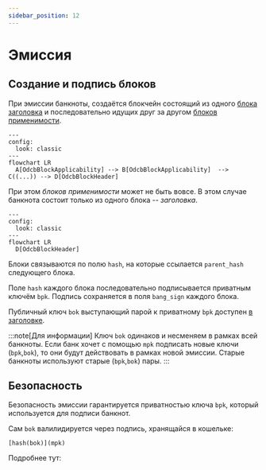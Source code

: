 ```yaml
---
sidebar_position: 12
---
```

# Эмиссия

## Создание и подпись блоков

При эмиссии банкноты, создаётся блокчейн
состоящий из одного
[блока заголовка](header.md)
и последовательно 
идущих друг за другом
[блоков применимости](applicability.md).

```mermaid
---
config:
  look: classic
---
flowchart LR
  A[OdcbBlockApplicability] --> B[OdcbBlockApplicability]  --> C((...)) --> D[OdcbBlockHeader]
```

При этом *блоков применимости* может не быть вовсе.
В этом случае банкнота состоит только из одного блока --
*заголовка*.


```mermaid
---
config:
  look: classic
---
flowchart LR
  D[OdcbBlockHeader]
```

Блоки связываются по полю `hash`, 
на которые ссылается `parent_hash` 
следующего блока.

Поле `hash` каждого блока последовательно
подписывается приватным ключём `bpk`.
Подпись сохраняется в поля `bang_sign`
каждого блока.

Публичный ключ `bok` 
выступающий парой к приватному `bpk`
доступен 
[в заголовке](header.md).

:::note[Для информации]
Ключ `bok` одинаков и несменяем в рамках всей банкноты.
Если банк хочет с помощью `mpk` подписать новые ключи
(`bpk`,`bok`), то они будут действовать в рамках новой эмиссии.
Старые банкноты используют старые (`bpk`,`bok`) пары.
:::

## Безопасность

Безопасность эмиссии гарантируется 
приватностью ключа `bpk`, 
который используется для подписи
банкнот.

Сам `bok` 
валилидируется через подпись,
хранящайся в кошельке:
```
[hash(bok)](mpk)
```
Подробнее тут: 